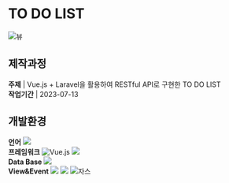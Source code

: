 # TO DO LIST
![뷰](https://github.com/EunyoungSin/vue_todolist/assets/126547900/977b6ab3-cbbe-4612-b18f-d28e809f04f1)

## 제작과정
__주제__ | Vue.js + Laravel을 활용하여 RESTful API로 구현한 TO DO LIST<br>
__작업기간__ | 2023-07-13<br>

## 개발환경
__언어__ <img src="https://img.shields.io/badge/PHP-777BB4?style=flat-square&logo=php&logoColor=white"/><br>
__프레임워크__ <img alt="Vue.js" src="https://img.shields.io/badge/Vue.js-4FC08D?style=flat-square&logo=Vue.js&logoColor=white"> <img src="https://img.shields.io/badge/Laravel-v9-orange?style=flat-square&logo=laravel&logoColor=white"><br>
__Data Base__ <img src="https://img.shields.io/badge/MariaDB-003545?style=flat-square&logo=mariaDB&logoColor=white"/><br>
__View&Event__ <img src="https://img.shields.io/badge/HTML5-E34F26?style=flat-square&logo=html5&logoColor=white"/> <img src="https://img.shields.io/badge/CSS3-1572B6?style=flat-square&logo=css3&logoColor=white"/> ![자스](https://github.com/PHP-506-Money/2nd_project_v2/assets/126547900/a9af5531-18c9-4889-8196-3b0e98bb9974)
<br>

